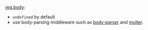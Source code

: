 [req.body](http://expressjs.com/en/4x/api.html#req):
- `undefined` by default
- use body-parsing middleware such as [body-parser](https://www.npmjs.com/package/body-parser) and [multer](https://www.npmjs.com/package/multer).